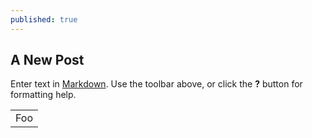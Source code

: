 ```yaml
---
published: true
---
```


## A New Post

Enter text in [Markdown](http://daringfireball.net/projects/markdown/). Use the toolbar above, or click the **?** button for formatting help.

<table>
    <tr>
        <td>Foo</td>
    </tr>
</table>